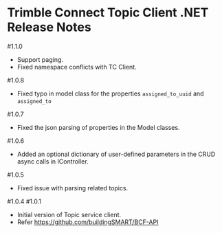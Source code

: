 # Trimble Connect Topic Client .NET Release Notes

#1.1.0
* Support paging.
* Fixed namespace conflicts with TC Client.

#1.0.8
* Fixed typo in model class for the properties `assigned_to_uuid` and `assigned_to`

#1.0.7
* Fixed the json parsing of properties in the Model classes.

#1.0.6
* Added an optional dictionary of user-defined parameters in the CRUD async calls in IController.

#1.0.5
* Fixed issue with parsing related topics.

#1.0.4
#1.0.1
* Initial version of Topic service client.
* Refer https://github.com/buildingSMART/BCF-API 
